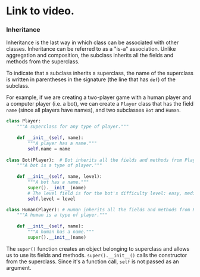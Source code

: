 # Link to video.

### Inheritance

Inheritance is the last way in which class can be associated with other classes. Inheritance can be referred to as a "is-a" association. Unlike aggregation and composition, the subclass inherits all the fields and methods from the superclass.

To indicate that a subclass inherits a superclass, the name of the superclass is written in parentheses in the signature (the line that has `def`) of the subclass.

For example, if we are creating a two-player game with a human player and a computer player (i.e. a bot), we can create a `Player` class that has the field `name` (since all players have names), and two subclasses `Bot` and `Human`.

```python
class Player:
    """A superclass for any type of player."""
  
    def __init__(self, name):
        """A player has a name."""
        self.name = name
    
class Bot(Player):  # Bot inherits all the fields and methods from Player
    """A bot is a type of player."""
  
    def __init__(self, name, level):
        """A bot has a name."""
        super().__init__(name) 
        # The level field is for the bot's difficulty level: easy, medium, or hard.
        self.level = level

class Human(Player): # Human inherits all the fields and methods from Player
    """A human is a type of player."""
  
    def __init__(self, name):
        """A human has a name."""
        super().__init__(name)
```

The `super()` function creates an object belonging to superclass and allows us to use its fields and methods. `super().__init__()` calls the constructor from the superclass. Since it's a function call, `self` is not passed as an argument.
